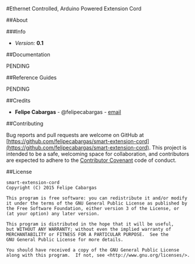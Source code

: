 #Ethernet Controlled, Arduino Powered Extension Cord

##About

###Info

- *Version:* **0.1**

##Documentation

PENDING

##Reference Guides

PENDING

##Credits

- **Felipe Cabargas** - @felipecabargas - [email](mailto:felipe.cabargas@gmail.com)

##Contributing

Bug reports and pull requests are welcome on GitHub at [https://github.com/felipecabargas/smart-extension-cord](https://github.com/felipecabargas/smart-extension-cord). This project is intended to be a safe, welcoming space for collaboration, and contributors are expected to adhere to the [Contributor Covenant](http://contributor-covenant.org/) code of conduct.

##License

```
smart-extension-cord
Copyright (C) 2015 Felipe Cabargas

This program is free software: you can redistribute it and/or modify
it under the terms of the GNU General Public License as published by
the Free Software Foundation, either version 3 of the License, or
(at your option) any later version.

This program is distributed in the hope that it will be useful,
but WITHOUT ANY WARRANTY; without even the implied warranty of
MERCHANTABILITY or FITNESS FOR A PARTICULAR PURPOSE.  See the
GNU General Public License for more details.

You should have received a copy of the GNU General Public License
along with this program.  If not, see <http://www.gnu.org/licenses/>.

```
